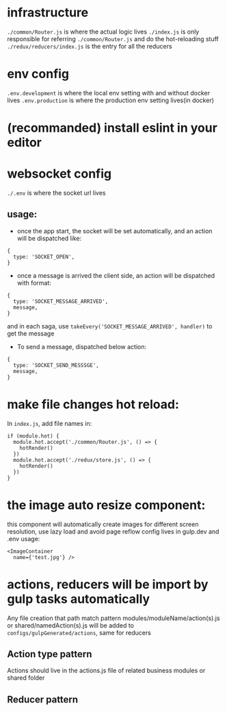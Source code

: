 # infrastructure
``./common/Router.js`` is where the actual logic lives
``./index.js`` is only responsible for referring ``./common/Router.js`` and do the hot-reloading stuff
``./redux/reducers/index.js`` is the entry for all the reducers

# env config
``.env.development`` is where the local env setting with and without docker lives
``.env.production`` is where the production env setting lives(in docker)

# (recommanded) install eslint in your editor

# websocket config
``./.env`` is where the socket url lives
## usage:
* once the app start, the socket will be set automatically, and an action will be dispatched like:
```
{
  type: 'SOCKET_OPEN',
}
```

* once a message is arrived the client side, an action will be dispatched with format:
```
{
  type: 'SOCKET_MESSAGE_ARRIVED',
  message,
}
```
and in each saga, use ``takeEvery('SOCKET_MESSAGE_ARRIVED', handler)`` to get the message

* To send a message, dispatched below action:
```
{
  type: 'SOCKET_SEND_MESSSGE',
  message,
}
```

# make file changes hot reload:
In ``index.js``, add file names in:
```
if (module.hot) {
  module.hot.accept('./common/Router.js', () => {
    hotRender()
  })
  module.hot.accept('./redux/store.js', () => {
    hotRender()
  })
}
```

# the image auto resize component:
this component will automatically create images for different screen resolution, use lazy load and avoid page reflow
config lives in gulp.dev and .env
usage:
```
<ImageContainer
  name={'test.jpg'} />
```

# actions, reducers will be import by gulp tasks automatically
Any file creation that path match pattern modules/moduleName/action(s).js or shared/namedAction(s).js will be added to ``configs/gulpGenerated/actions``, same for reducers

## Action type pattern
Actions should live in the actions.js file of related business modules or shared folder

## Reducer pattern
